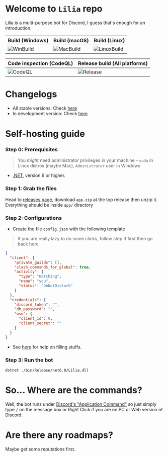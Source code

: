 # Welcome to `Lilia` repo
Lilia is a multi-purpose bot for Discord, I guess that's enough for an introduction.

| Build (Windows)                                                                              | Build (macOS)                                                                            | Build (Linux)                                                                                 |
|----------------------------------------------------------------------------------------------|------------------------------------------------------------------------------------------|-----------------------------------------------------------------------------------------------|
| ![WinBuild](https://github.com/Swyreee/Lilia/actions/workflows/dotnet_windows.yml/badge.svg) | ![MacBuild](https://github.com/Swyreee/Lilia/actions/workflows/dotnet_mac.yml/badge.svg) | ![LinuxBuild](https://github.com/Swyreee/Lilia/actions/workflows/dotnet_ubuntu.yml/badge.svg) |

| Code inspection (CodeQL)                                                                    | Release build (All platforms)                                                        |
|---------------------------------------------------------------------------------------------|--------------------------------------------------------------------------------------|
| ![CodeQL](https://github.com/Swyreee/Lilia/actions/workflows/codeql-analysis.yml/badge.svg) | ![Release](https://github.com/Swyreee/Lilia/actions/workflows/release.yml/badge.svg) |

# Changelogs
- All stable versions: Check [here](https://github.com/Swyreee/Lilia/blob/master/CHANGELOGS.md)
- In development version: Check [here](https://github.com/Swyreee/Lilia/blob/master/CHANGELOG.md)

# Self-hosting guide
### Step 0: Prerequisites
>You *might* need administrator privileges in your machine - `sudo` in Linux distros (maybe Mac), `Administrator` user in Windows
- [.NET](https://dotnet.microsoft.com/download), version 6 or higher.

### Step 1: Grab the files
Head to [releases page](https://github.com/Swyreee/Lilia/releases), download `app.zip` at the top release then unzip it. Everything should be inside `app/` directory

### Step 2: Configurations
- Create the file `config.json` with the following template
>If you are really lazy to do some clicks, follow step 3 first then go back here
```json
{
  "client": {
    "private_guilds": [],
    "slash_commands_for_global": true,
    "activity": {
      "type": "Watching",
      "name": "you",
      "status": "DoNotDisturb"
    }
  },
  "credentials": {
    "discord_token": "",
    "db_password": "",
    "osu": {
      "client_id": 0,
      "client_secret": ""
    }
  }
}
```
- See [here](https://github.com/Swyreee/Lilia/wiki/Configuration-101) for help on filling stuffs.

### Step 3: Run the bot
```shell
dotnet ./bin/Release/net6.0/Lilia.dll
```

# So... Where are the commands?
Well, the bot runs under [Discord's "Application Command"](https://discord.com/blog/slash-commands-are-here) so just simply type `/` on the message box or Right Click if you are on PC or Web version of Discord.

# Are there any roadmaps?
Maybe get some reputations first.